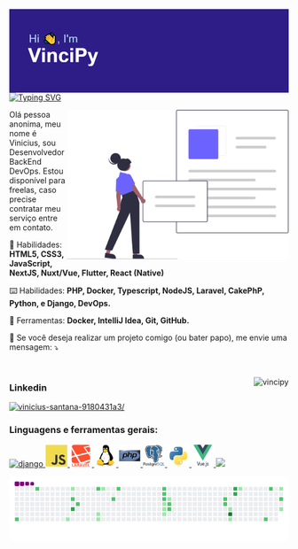 <img src="header.png" align="right" alt="IlustrationVinciOPy">

[![Typing SVG](https://readme-typing-svg.herokuapp.com?size=25&color=6E58F7&center=true&vCenter=true&multiline=true&lines=Welcome+To+My+Github)](https://git.io/typing-svg)

<img src="ilustration.svg" min-width="400px" max-width="400px" width="400px" align="right" alt="IlustrationVinciOPy">

<p align="left"> 
 Olá pessoa anonima, meu nome é Vinicius, sou Desenvolvedor BackEnd DevOps. Estou disponível para freelas, caso precise contratar meu serviço entre em contato.
</p>

<p align="left">
  🌈 Habilidades: <strong>HTML5, CSS3, JavaScript, NextJS, Nuxt/Vue, Flutter, React (Native)</strong>
</p>

<p align="left">
  ⌨️ Habilidades: <strong>PHP, Docker, Typescript, NodeJS, Laravel, CakePhP, Python, e Django, DevOps.</strong>
</p>

<p align="left">
  💼 Ferramentas: <strong> Docker, IntelliJ Idea, Git, GitHub.</strong>
</p>

<p align="left">
  💌 Se você deseja realizar um projeto comigo (ou bater papo), me envie uma mensagem: ⤵️
</p>


<p align='right'>&nbsp;

<img align="right" margin="2px" src="https://github-readme-stats.vercel.app/api?username=vincipy&show_icons=true&locale=en" alt="vincipy" /></p>

<h3 align="left">Linkedin</h3>
<p style="white" align="left">
<a href="https://linkedin.com/in/vinicius-santana-9180431a3/" align="left" target="blank"><img src="https://cdn.jsdelivr.net/npm/simple-icons@3.0.1/icons/linkedin.svg" alt="vinicius-santana-9180431a3/" height="30" width="40" /></a>
</p>

<h3 align="left">Linguagens e ferramentas gerais:</h3>
<p align="left"> <a href="https://www.djangoproject.com/" target="_blank"> <img src="https://cdn.jsdelivr.net/gh/devicons/devicon/icons/django/django-plain.svg" alt="django" width="40" height="40"/> </a> <a href="https://developer.mozilla.org/en-US/docs/Web/JavaScript" target="_blank"> <img src="https://raw.githubusercontent.com/devicons/devicon/master/icons/javascript/javascript-original.svg" alt="javascript" width="40" height="40"/> </a> <a href="https://laravel.com/" target="_blank"> <img src="https://raw.githubusercontent.com/devicons/devicon/master/icons/laravel/laravel-plain-wordmark.svg" alt="laravel" width="40" height="40"/> </a> <a href="https://www.linux.org/" target="_blank"> <img src="https://raw.githubusercontent.com/devicons/devicon/master/icons/linux/linux-original.svg" alt="linux" width="40" height="40"/> </a> <a href="https://www.php.net" target="_blank"> <img src="https://raw.githubusercontent.com/devicons/devicon/master/icons/php/php-original.svg" alt="php" width="40" height="40"/> </a> <a href="https://www.postgresql.org" target="_blank"> <img src="https://raw.githubusercontent.com/devicons/devicon/master/icons/postgresql/postgresql-original-wordmark.svg" alt="postgresql" width="40" height="40"/> </a> <a href="https://www.python.org" target="_blank"> <img src="https://raw.githubusercontent.com/devicons/devicon/master/icons/python/python-original.svg" alt="python" width="40" height="40"/> </a> <a href="https://vuejs.org/" target="_blank"> <img src="https://raw.githubusercontent.com/devicons/devicon/master/icons/vuejs/vuejs-original-wordmark.svg" alt="vuejs" width="40" height="40"/> </a> <a href=""><img src="https://cdn.jsdelivr.net/gh/devicons/devicon/icons/typescript/typescript-original.svg" />
</a></p>

![snake gif](https://github.com/VinciPy/VinciPy/blob/output/github-contribution-grid-snake.gif)
